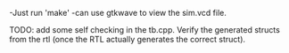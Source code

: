 -Just run 'make'
-can use gtkwave to view the sim.vcd file.

TODO:  add some self checking in the tb.cpp.  Verify the generated structs from the rtl (once the RTL actually generates the correct struct).
